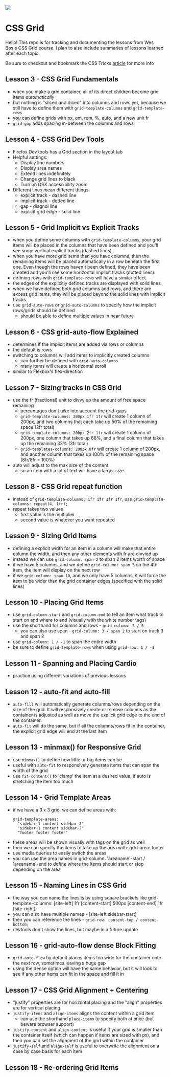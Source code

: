 ![](https://res.cloudinary.com/wesbos/image/upload/v1515524452/GRID-social-share_wlfzk3.png)

# CSS Grid

Hello! This repo is for tracking and documenting the lessons from Wes Bos's CSS Grid course. I plan to also include summaries of lessons learned after each topic.

Be sure to checkout and bookmark the CSS Tricks [article](https://css-tricks.com/snippets/css/complete-guide-grid/) for more info

## Lesson 3 - CSS Grid Fundamentals

- when you make a grid container, all of its direct children become grid items *automatically*
- but nothing is "sliced and diced" into columns and rows yet, because we still have to define them with `grid-template-columns` and `grid-template-rows`
- you can define grids with px, em, rem, %, auto, and a new unit fr 
- `grid-gap` adds spacing in-between the columns and rows

## Lesson 4 - CSS Grid Dev Tools

- Firefox Dev tools has a Grid section in the layout tab
- Helpful settings:
  - Display line numbers
  - Display area names
  - Extend lines indefinitely
  - Change grid lines to black
  - Turn on OSX accessibility zoom
- Different lines mean different things:
  - explicit track - dashed line
  - implicit track - dotted line
  - gap - diagnol line
  - explicit grid edge - solid line

## Lesson 5 - Grid Implicit vs Explicit Tracks
- when you define some columns with `grid-template-columns`, your grid items will be placed in the columns that have been defined and you'll see some vertical explicit tracks (dashed lines). 
- when you have more grid items than you have columns, then the remaining items will be placed automatically in a row beneath the first one. Even though the rows haven't been defined, they have been created and you'll see some horizontal implicit tracks (dotted lines).
- defining rows with `grid-template-rows` will have a similar effect
- the edges of the explicitly defined tracks are displayed with solid lines
- when we have defined both grid columns and rows, and there are excess grid items, they will be placed beyond the solid lines with implicit tracks
- use `grid-auto-rows` or `grid-auto-columns` to specify how the implicit rows/grids should be defined
  - should be able to define multiple values in near future

## Lesson 6 - CSS grid-auto-flow Explained
- determines if the implicit items are added via rows or columns
- the default is rows
- switching to columns will add items to implicitly created columns
  - can further be defined with `grid-auto-columns`
  - many items will create a horizontal scroll
- similar to Flexbox's flex-direction

## Lesson 7 - Sizing tracks in CSS Grid
- use the fr (fractional) unit to divvy up the amount of free space remaining
  - percentages don't take into account the grid-gaps
  - `grid-template-columns: 200px 1fr 1fr` will create 1 column of 200px, and two columns that each take up 50% of the remaining space (2fr total)
  - `grid-template-columns: 200px 2fr 1fr` will create 1 column of 200px, one column that takes up 66%, and a final column that takes up the remaining 33% (3fr total)
  - `grid-templates-columns: 200px 8fr` will create 1 column of 200px, and another column that takes up 100% of the remaining space (8fr/8fr = 100%)
- auto will adjust to the max size of the content
  - so an item with a lot of text will have a larger size

## Lesson 8 - CSS Grid repeat function
- instead of `grid-template-columns: 1fr 1fr 1fr 1fr`, use `grid-template-columns: repeat(4, 1fr);`
- repeat takes two values
  - first value is the multiplier
  - second value is whatever you want repeated

## Lesson 9 - Sizing Grid Items
- defining a explicit width for an item in a column will make that entire column the width, and then any other elements with fr are divvied up
- instead we can use `grid-column: span 2` to span 2 items worth of space
- if we have 5 columns, and we define `grid-column: span 3` on the 4th item, the item will display on the next row
- if we `grid-column: span 10`, and we only have 5 columns, it will force the item to be wider than the grid container edges (specified with the solid lines)

## Lesson 10 - Placing Grid Items
- use `grid-column-start` and `grid-column-end` to tell an item what track to start on and where to end (visually with the white number tags)
- use the shorthand for columns and rows - `grid-column: 3 / 5`
  - you can also use span - `grid-column: 3 / span 2` to start on track 3 and span 2
- use `grid-column: 1 / -1` to span the entire width
- be sure to define `grid-template-rows` when using `grid-row: 1 / -1`

## Lesson 11 - Spanning and Placing Cardio
- practice using different variations of previous lessons

## Lesson 12 - auto-fit and auto-fill
- `auto-fill` will automatically generate columns/rows depending on the size of the grid. It will responsively create or remove columns as the container is adjusted as well as move the explicit grid edge to the end of the container.
- `auto-fit` will do the same, but if all the columns/rows fit in the container, the explicit grid edge will end at the last item

## Lesson 13 - minmax() for Responsive Grid
- use `minmax()` to define how little or big items can be
- useful with `auto-fit` to responsively generate items that can span the width of the grid
- use `fit-content()` to 'clamp' the item at a desired value, if auto is stretching the item too much

## Lesson 14 - Grid Template Areas
- if we have a 3 x 3 grid, we can define areas with:
  ```
  grid-template-areas:
    "sidebar-1 content sidebar-2"
    "sidebar-1 content sidebar-2"
    "footer footer footer"
  ```
- these areas will be shown visually with tags on the grid as well
- then we can specify the items to take up the area with:
  grid-area: footer
- use media queries to easily switch the areas
- you can use the area names in grid-column: 'areaname'-start / 'areaname'-end to define where the items should start or stop depending on the area

## Lesson 15 - Naming Lines in CSS Grid
- the way you can name the lines is by using square brackets like grid-template-columns: [site-left] 1fr [content-start] 500px [content-end] 1fr [site-right];
- you can also have multiple names - [site-left sidebar-start]
- then you can reference the lines - `grid-row: content-top / content-bottom;`
- devtools don't show the lines, but maybe in a future update

## Lesson 16 - grid-auto-flow dense Block Fitting
- `grid-auto-flow` by default places items too wide for the container onto the next row, sometimes leaving a huge gap
- using the dense option will have the same behavior, but it will look to see if any other items can fit in the space and fill it in

## Lesson 17 - CSS Grid Alignment + Centering
- "justify" properties are for horizontal placing and the "align" properties are for vertical placing
- `justify-items` and `align-items` aligns the content within a grid item
  - can use the shorthand `place-items` to specify both at once (but beware browser support)
- `justify-content` and `align-content` is useful if your grid is smaller than the container itself (which can happen if items are sized with px), and then you can set the alignment of the grid within the container
- `justify-self` and `align-self` is useful to overwrite the alignment on a case by case basis for each item

## Lesson 18 - Re-ordering Grid Items
